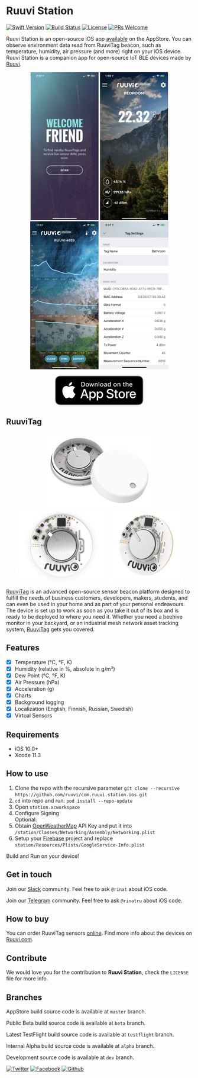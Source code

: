 # Ruuvi Station

[![Swift Version][swift-image]][swift-url]
[![Build Status](https://travis-ci.org/ruuvi/com.ruuvi.station.ios.svg?branch=master)](https://travis-ci.org/ruuvi/com.ruuvi.station.ios)
[![License][license-image]][license-url]
[![PRs Welcome](https://img.shields.io/badge/PRs-welcome-brightgreen.svg?style=flat-square)](http://makeapullrequest.com)

Ruuvi Station is an open-source iOS app [available](https://itunes.apple.com/us/app/ruuvi-station/id1384475885) on the AppStore. You can observe environment data read from RuuviTag beacon, such as temperature, humidity, air pressure (and more) right on your iOS device. Ruuvi Station is a companion app for open-source IoT BLE devices made by [Ruuvi](https://ruuvi.com).

<p align="center">
  <img src="/docs/screenshot0.jpeg?raw=true" alt="Ruuvi Station for iOS" height="400"/>
  <img src="/docs/screenshot1.jpeg?raw=true" alt="Ruuvi Station for iOS" height="400"/>
  <img src="/docs/screenshot2.jpeg?raw=true" alt="Ruuvi Station for iOS" height="400"/>
  <img src="/docs/screenshot3.jpeg?raw=true" alt="Ruuvi Station for iOS" height="400"/>
</p>

<p align="center">
  <a href="https://itunes.apple.com/us/app/ruuvi-station/id1384475885"><img src="docs/Download_on_the_App_Store_Badge.svg?raw=true&sanitize=true" alt="Ruuvi Station for iOS"></a>
</p>

## RuuviTag

<p align="center">
  <a href="https://shop.ruuvi.com"><img src="/docs/ruuvitag-enclosure-open.jpg?raw=true" alt="RuuviTag" height="200"/></a>
  <a href="https://shop.ruuvi.com"><img src="/docs/ruuvitag1.jpg?raw=true" alt="RuuviTag" height="200"/></a>
  <a href="https://shop.ruuvi.com"><img src="/docs/ruuvitag2.jpg?raw=true" alt="RuuviTag" height="200"/></a>
</p>

[RuuviTag](https://ruuvi.com) is an advanced open-source sensor beacon platform designed to fulfill the needs of business customers, developers, makers, students, and can even be used in your home and as part of your personal endeavours. The device is set up to work as soon as you take it out of its box and is ready to be deployed to where you need it. Whether you need a beehive monitor in your backyard, or an industrial mesh network asset tracking system, [RuuviTag](https://ruuvi.com) gets you covered. 

## Features

- [x] Temperature (°C, °F, K)
- [x] Humidity (relative in %, absolute in g/m³)
- [x] Dew Point (°C, °F, K)
- [x] Air Pressure (hPa)
- [x] Acceleration (g)
- [x] Charts
- [x] Background logging
- [x] Localization (English, Finnish, Russian, Swedish)
- [x] Virtual Sensors 

## Requirements

- iOS 10.0+
- Xcode 11.3

## How to use

1. Clone the repo with the recursive parameter  ```git clone --recursive https://github.com/ruuvi/com.ruuvi.station.ios.git```
2. ```cd``` into repo and run: ```pod install --repo-update```
3. Open ```station.xcworkspace```
4. Configure Signing  
Optional: 
5. Obtain [OpenWeatherMap](https://openweathermap.org) API Key and put it into ```/station/Classes/Networking/Assembly/Networking.plist```
6. Setup your [Firebase](https://firebase.google.com) project and replace ```station/Resources/Plists/GoogleService-Info.plist```

Build and Run on your device!

## Get in touch

Join our [Slack](https://slack.ruuvi.com) community. Feel free to ask ``@rinat`` about iOS code.  

Join our [Telegram](https://t.me/ruuvicom) community. Feel free to ask ``@rinatru`` about iOS code. 

## How to buy

You can order RuuviTag sensors [online](https://shop.ruuvi.com). Find more info about the devices on [Ruuvi.com](https://ruuvi.com). 

## Contribute

We would love you for the contribution to **Ruuvi Station**, check the ``LICENSE`` file for more info.

## Branches

AppStore build source code is available at `master` branch. 

Public Beta build source code is available at `beta` branch. 

Latest TestFlight build source code is available at `testflight` branch.

Internal Alpha build source code is available at `alpha` branch. 

Development source code is available at `dev` branch.  

<!-- Please don't remove this: Grab your social icons from https://github.com/carlsednaoui/gitsocial -->

[![Twitter][twitter-image]][twitter]
[![Facebook][facebook-image]][facebook]
[![Github][github-image]][github]

[github-image]:http://i.imgur.com/0o48UoR.png
[github]:https://github.com/ruuvi
[facebook-image]:http://i.imgur.com/P3YfQoD.png
[facebook]:https://www.facebook.com/ruuvi.cc/
[twitter-image]:http://i.imgur.com/tXSoThF.png
[twitter]:https://twitter.com/ruuvicom
[swift-image]:https://img.shields.io/badge/swift-5.0-orange.svg
[swift-url]: https://swift.org/
[license-image]: https://img.shields.io/badge/License-BSD-blue.svg
[license-url]: LICENSE
